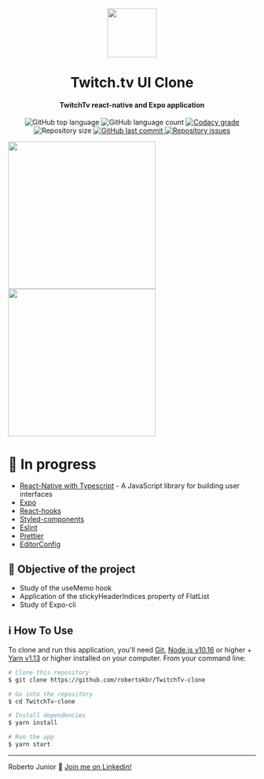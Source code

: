 <h1 align="center">
    <img src="https://www.iconfinder.com/data/icons/social-messaging-ui-color-shapes-2-free/128/social-twitch-circle-512.png" width="100px" /><br>
    <br>
  Twitch.tv UI Clone
</h1>

<h4 align="center">
 TwitchTv react-native and Expo application
</h4>
<p align="center">
  <img alt="GitHub top language" src="https://img.shields.io/github/languages/top/robertokbr/TwitchTv-clone.svg">

  <img alt="GitHub language count" src="https://img.shields.io/github/languages/count/robertokbr/TwitchTv-clone.svg">

  <a href="https://www.codacy.com/app/robertokbr/TwitchTv-clone?utm_source=github.com&amp;utm_medium=referral&amp;utm_content=robertokbr/TwitchTv-clone&amp;utm_campaign=Badge_Grade">
    <img alt="Codacy grade" src="https://img.shields.io/codacy/grade/1b577a07dda843aba09f4bc55d1af8fc.svg">
  </a>

  <img alt="Repository size" src="https://img.shields.io/github/repo-size/robertokbr/TwitchTv-clone.svg">
  <a href="https://github.com/robertokbr/TwitchTv-clone/commits/master">
    <img alt="GitHub last commit" src="https://img.shields.io/github/last-commit/robertokbr/TwitchTv-clone.svg">
  </a>

  <a href="https://github.com/robertokbr/TwitchTv-clone/issues">
    <img alt="Repository issues" src="https://img.shields.io/github/issues/robertokbr/TwitchTv-clone.svg">
  </a>
</p>


 <img src="https://github.com/robertokbr/TwitchTv-clone/blob/master/.Github/channels.PNG" width="300"/> <img src="https://github.com/robertokbr/TwitchTv-clone/blob/master/.Github/home.PNG" width="300"/>



# 🚧 In progress

- [React-Native with Typescript](https://reactjs.org) - A JavaScript library for building user interfaces
- [Expo]()
- [React-hooks]()  
- [Styled-components]()
- [Eslint]()
- [Prettier]()
- [EditorConfig]()

## 🎈 Objective of the project

* Study of the useMemo hook
* Application of the stickyHeaderIndices property of FlatList
* Study of Expo-cli

## :information_source: How To Use

To clone and run this application, you'll need [Git](https://git-scm.com), [Node.js v10.16][nodejs] or higher + [Yarn v1.13][yarn] or higher installed on your computer. From your command line:

```bash
# Clone this repository
$ git clone https://github.com/robertokbr/TwitchTv-clone

# Go into the repository
$ cd TwitchTv-clone

# Install dependencies
$ yarn install

# Run the app
$ yarn start
```
---


Roberto Junior :wave: [Join me on Linkedin!](https://www.linkedin.com/in/robertojrcdc/)

[nodejs]: https://nodejs.org/
[yarn]: https://yarnpkg.com/
[vc]: https://code.visualstudio.com/
[vceditconfig]: https://marketplace.visualstudio.com/items?itemName=EditorConfig.EditorConfig
[vceslint]: https://marketplace.visualstudio.com/items?itemName=dbaeumer.vscode-eslint
